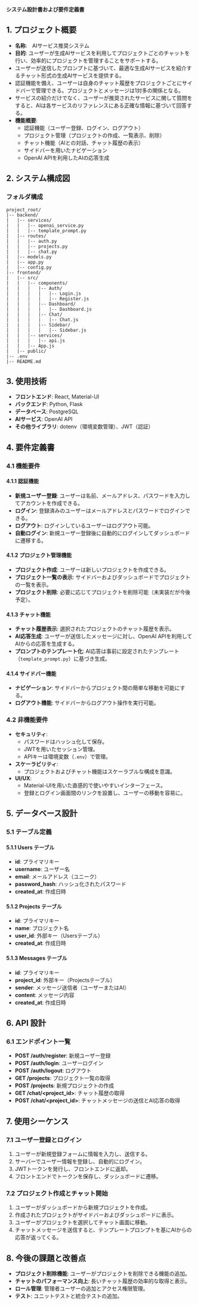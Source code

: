 **システム設計書および要件定義書**

## 1. プロジェクト概要

- **名称**:　AIサービス推奨システム
- **目的**: ユーザーが生成AIサービスを利用してプロジェクトごとのチャットを行い、効率的にプロジェクトを管理することをサポートする。
- ユーザーが送信したプロンプトに基づいて、最適な生成AIサービスを紹介するチャット形式の生成AIサービスを提供する。
- 認証機能を備え、ユーザーは自身のチャット履歴をプロジェクトごとにサイドバーで管理できる。プロジェクトとメッセージは1対多の関係となる。
- サービスの紹介だけでなく、ユーザーが推奨されたサービスに関して質問をすると、AIは各サービスのリファレンスにある正確な情報に基づいて回答する。
- **機能概要**:
  - 認証機能（ユーザー登録、ログイン、ログアウト）
  - プロジェクト管理（プロジェクトの作成、一覧表示、削除）
  - チャット機能（AIとの対話、チャット履歴の表示）
  - サイドバーを用いたナビゲーション
  - OpenAI APIを利用したAIの応答生成

## 2. システム構成図

### フォルダ構成

```
project_root/
|-- backend/
|   |-- services/
|   |   |-- openai_service.py
|   |   |-- template_prompt.py
|   |-- routes/
|   |   |-- auth.py
|   |   |-- projects.py
|   |   |-- chat.py
|   |-- models.py
|   |-- app.py
|   |-- config.py
|-- frontend/
|   |-- src/
|   |   |-- components/
|   |   |   |-- Auth/
|   |   |   |   |-- Login.js
|   |   |   |   |-- Register.js
|   |   |   |-- Dashboard/
|   |   |   |   |-- Dashboard.js
|   |   |   |-- Chat/
|   |   |   |   |-- Chat.js
|   |   |   |-- Sidebar/
|   |   |   |   |-- Sidebar.js
|   |   |-- services/
|   |   |   |-- api.js
|   |   |-- App.js
|   |-- public/
|-- .env
|-- README.md
```

## 3. 使用技術

- **フロントエンド**: React, Material-UI
- **バックエンド**: Python, Flask
- **データベース**: PostgreSQL
- **AIサービス**: OpenAI API
- **その他ライブラリ**: dotenv（環境変数管理）、JWT（認証）

## 4. 要件定義書

### 4.1 機能要件

#### 4.1.1 認証機能

- **新規ユーザー登録**: ユーザーは名前、メールアドレス、パスワードを入力してアカウントを作成できる。
- **ログイン**: 登録済みのユーザーはメールアドレスとパスワードでログインできる。
- **ログアウト**: ログインしているユーザーはログアウト可能。
- **自動ログイン**: 新規ユーザー登録後に自動的にログインしてダッシュボードに遷移する。

#### 4.1.2 プロジェクト管理機能

- **プロジェクト作成**: ユーザーは新しいプロジェクトを作成できる。
- **プロジェクト一覧の表示**: サイドバーおよびダッシュボードでプロジェクトの一覧を表示。
- **プロジェクト削除**: 必要に応じてプロジェクトを削除可能（未実装だが今後予定）。

#### 4.1.3 チャット機能

- **チャット履歴表示**: 選択されたプロジェクトのチャット履歴を表示。
- **AI応答生成**: ユーザーが送信したメッセージに対し、OpenAI APIを利用してAIからの応答を生成する。
- **プロンプトのテンプレート化**: AI応答は事前に設定されたテンプレート（`template_prompt.py`）に基づき生成。

#### 4.1.4 サイドバー機能

- **ナビゲーション**: サイドバーからプロジェクト間の簡単な移動を可能にする。
- **ログアウト機能**: サイドバーからログアウト操作を実行可能。

### 4.2 非機能要件

- **セキュリティ**:
  - パスワードはハッシュ化して保存。
  - JWTを用いたセッション管理。
  - APIキーは環境変数（`.env`）で管理。
- **スケーラビリティ**:
  - プロジェクトおよびチャット機能はスケーラブルな構成を意識。
- **UI/UX**:
  - Material-UIを用いた直感的で使いやすいインターフェース。
  - 登録とログイン画面間のリンクを設置し、ユーザーの移動を容易に。

## 5. データベース設計

### 5.1 テーブル定義

#### 5.1.1 Users テーブル

- **id**: プライマリキー
- **username**: ユーザー名
- **email**: メールアドレス（ユニーク）
- **password\_hash**: ハッシュ化されたパスワード
- **created\_at**: 作成日時

#### 5.1.2 Projects テーブル

- **id**: プライマリキー
- **name**: プロジェクト名
- **user\_id**: 外部キー（Usersテーブル）
- **created\_at**: 作成日時

#### 5.1.3 Messages テーブル

- **id**: プライマリキー
- **project\_id**: 外部キー（Projectsテーブル）
- **sender**: メッセージ送信者（ユーザーまたはAI）
- **content**: メッセージ内容
- **created\_at**: 作成日時

## 6. API 設計

### 6.1 エンドポイント一覧

- **POST /auth/register**: 新規ユーザー登録
- **POST /auth/login**: ユーザーログイン
- **POST /auth/logout**: ログアウト
- **GET /projects**: プロジェクト一覧の取得
- **POST /projects**: 新規プロジェクトの作成
- **GET /chat/\<project\_id>**: チャット履歴の取得
- **POST /chat/\<project\_id>**: チャットメッセージの送信とAI応答の取得

## 7. 使用シーケンス

### 7.1 ユーザー登録とログイン

1. ユーザーが新規登録フォームに情報を入力し、送信する。
2. サーバーでユーザー情報を登録し、自動的にログイン。
3. JWTトークンを発行し、フロントエンドに返却。
4. フロントエンドでトークンを保存し、ダッシュボードに遷移。

### 7.2 プロジェクト作成とチャット開始

1. ユーザーがダッシュボードから新規プロジェクトを作成。
2. 作成されたプロジェクトがサイドバーおよびダッシュボードに表示。
3. ユーザーがプロジェクトを選択してチャット画面に移動。
4. チャットメッセージを送信すると、テンプレートプロンプトを基にAIからの応答が返ってくる。

## 8. 今後の課題と改善点

- **プロジェクト削除機能**: ユーザーがプロジェクトを削除できる機能の追加。
- **チャットのパフォーマンス向上**: 長いチャット履歴の効率的な取得と表示。
- **ロール管理**: 管理者ユーザーの追加とアクセス権限管理。
- **テスト**: ユニットテストと統合テストの追加。

